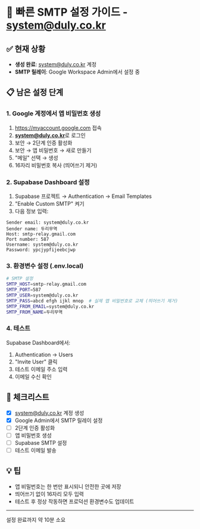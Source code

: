 # 🚀 빠른 SMTP 설정 가이드 - system@duly.co.kr

## ✅ 현재 상황

- **생성 완료**: system@duly.co.kr 계정
- **SMTP 릴레이**: Google Workspace Admin에서 설정 중

## 📋 남은 설정 단계

### 1. Google 계정에서 앱 비밀번호 생성

1. https://myaccount.google.com 접속
2. **system@duly.co.kr**로 로그인
3. 보안 → 2단계 인증 활성화
4. 보안 → 앱 비밀번호 → 새로 만들기
5. "메일" 선택 → 생성
6. 16자리 비밀번호 복사 (띄어쓰기 제거)

### 2. Supabase Dashboard 설정

1. Supabase 프로젝트 → Authentication → Email Templates
2. "Enable Custom SMTP" 켜기
3. 다음 정보 입력:

```
Sender email: system@duly.co.kr
Sender name: 두리무역
Host: smtp-relay.gmail.com
Port number: 587
Username: system@duly.co.kr
Password: ypcjypfijeebcjwp
```

### 3. 환경변수 설정 (.env.local)

```bash
# SMTP 설정
SMTP_HOST=smtp-relay.gmail.com
SMTP_PORT=587
SMTP_USER=system@duly.co.kr
SMTP_PASS=abcd efgh ijkl mnop  # 실제 앱 비밀번호로 교체 (띄어쓰기 제거)
SMTP_FROM_EMAIL=system@duly.co.kr
SMTP_FROM_NAME=두리무역
```

### 4. 테스트

Supabase Dashboard에서:

1. Authentication → Users
2. "Invite User" 클릭
3. 테스트 이메일 주소 입력
4. 이메일 수신 확인

## 🎯 체크리스트

- [x] system@duly.co.kr 계정 생성
- [x] Google Admin에서 SMTP 릴레이 설정
- [ ] 2단계 인증 활성화
- [ ] 앱 비밀번호 생성
- [ ] Supabase SMTP 설정
- [ ] 테스트 이메일 발송

## 💡 팁

- 앱 비밀번호는 한 번만 표시되니 안전한 곳에 저장
- 띄어쓰기 없이 16자리 모두 입력
- 테스트 후 정상 작동하면 프로덕션 환경변수도 업데이트

---

설정 완료까지 약 10분 소요
